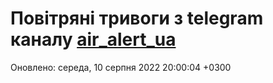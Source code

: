 # Повітряні тривоги з telegram каналу [air_alert_ua](https://t.me/air_alert_ua)

Оновлено:
середа, 10 серпня 2022 20:00:04 +0300
